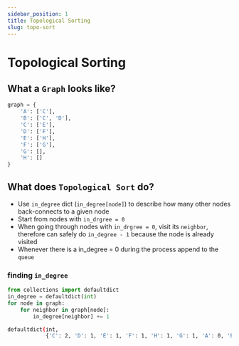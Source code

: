 ```yaml
---
sidebar_position: 1
title: Topological Sorting
slug: topo-sort
---
```


# Topological Sorting

## What a `Graph` looks like?

```python
graph = {
    'A': ['C'],
    'B': ['C', 'D'],
    'C': ['E'],
    'D': ['F'],
    'E': ['H'],
    'F': ['G'],
    'G': [],
    'H': []
}
```

## What does `Topological Sort` do?

- Use `in_degree` dict (`in_degree[node]`) to describe how many other nodes back-connects to a given node
- Start from nodes with `in_drgree = 0`
- When going through nodes with `in_drgree = 0`, visit its `neighbor`, therefore can safely do `in_degree - 1` because the node is already visited
- Whenever there is a in_degree = 0 during the process append to the `queue`

### finding `in_degree`

```python
from collections import defaultdict
in_degree = defaultdict(int)
for node in graph:
    for neighbor in graph[node]:
        in_degree[neighbor] += 1
```

```bash
defaultdict(int,
            {'C': 2, 'D': 1, 'E': 1, 'F': 1, 'H': 1, 'G': 1, 'A': 0, 'B': 0})
```
